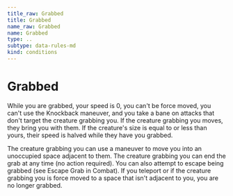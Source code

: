 ```yaml
---
title_raw: Grabbed
title: Grabbed
name_raw: Grabbed
name: Grabbed
type: ..
subtype: data-rules-md
kind: conditions
---
```


# Grabbed

While you are grabbed, your speed is 0, you can't be force moved, you can't use the Knockback maneuver, and you take a bane on attacks that don't target the creature grabbing you. If the creature grabbing you moves, they bring you with them. If the creature's size is equal to or less than yours, their speed is halved while they have you grabbed.

The creature grabbing you can use a maneuver to move you into an unoccupied space adjacent to them. The creature grabbing you can end the grab at any time (no action required). You can also attempt to escape being grabbed (see Escape Grab in Combat). If you teleport or if the creature grabbing you is force moved to a space that isn't adjacent to you, you are no longer grabbed.
